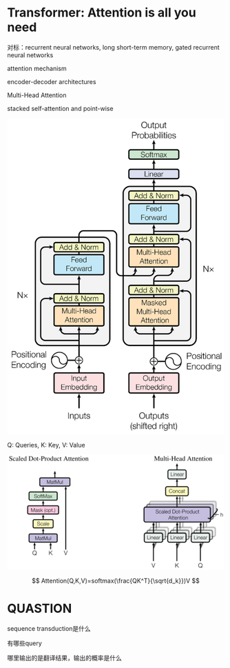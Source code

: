 # Transformer: Attention is all you need

对标：recurrent neural networks, long short-term memory, gated recurrent neural networks

attention mechanism

encoder-decoder architectures

Multi-Head Attention

stacked self-attention and point-wise

![Untitled](Untitled%2010.png)

Q: Queries, K: Key, V: Value

![Untitled](Untitled%2011.png)

$$
Attention(Q,K,V)=softmax(\frac{QK^T}{\sqrt{d_k}})V
$$

# QUASTION

sequence transduction是什么

有哪些query

哪里输出的是翻译结果，输出的概率是什么